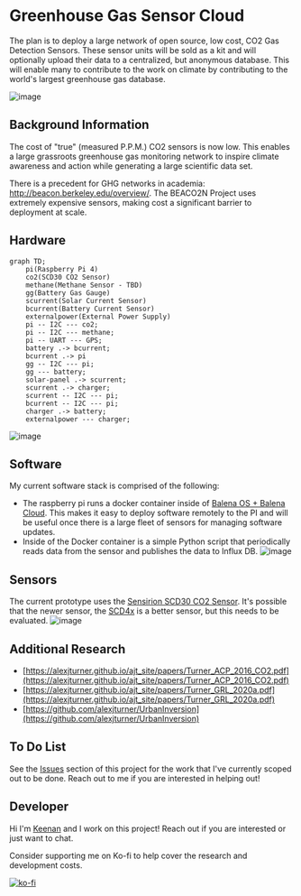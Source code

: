 # Greenhouse Gas Sensor Cloud

The plan is to deploy a large network of open source, low cost, CO2 Gas Detection Sensors. These sensor units will be sold as a kit and will optionally upload their data to a centralized, but anonymous database. This will enable many to contribute to the work on climate by contributing to the world's largest greenhouse gas database.

![image](https://user-images.githubusercontent.com/2559382/120937609-4f857200-c6c3-11eb-9e29-97487180cf89.png)


## Background Information
The cost of "true" (measured P.P.M.) CO2 sensors is now low. This enables a large grassroots greenhouse gas monitoring network to inspire climate awareness and action while generating a large scientific data set.

There is a precedent for GHG networks in academia: http://beacon.berkeley.edu/overview/. The BEACO2N Project uses extremely expensive sensors, making cost a significant barrier to deployment at scale.

## Hardware

```mermaid
graph TD;
    pi(Raspberry Pi 4)
    co2(SCD30 CO2 Sensor)
    methane(Methane Sensor - TBD)
    gg(Battery Gas Gauge)
    scurrent(Solar Current Sensor)
    bcurrent(Battery Current Sensor)
    externalpower(External Power Supply)
    pi -- I2C --- co2;
    pi -- I2C --- methane;
    pi -- UART --- GPS;
    battery .-> bcurrent;
    bcurrent .-> pi
    gg -- I2C --- pi;
    gg --- battery;
    solar-panel .-> scurrent;
    scurrent .-> charger;
    scurrent -- I2C --- pi;
    bcurrent -- I2C --- pi;
    charger .-> battery;
    externalpower --- charger;
```

![image](https://user-images.githubusercontent.com/2559382/120937105-670f2b80-c6c0-11eb-8dce-8297ccd2693e.png)

## Software
My current software stack is comprised of the following:

- The raspberry pi runs a docker container inside of [Balena OS + Balena Cloud](https://www.balena.io/cloud/). This makes it easy to deploy software remotely to the PI and will be useful once there is a large fleet of sensors for managing software updates.
- Inside of the Docker container is a simple Python script that periodically reads data from the sensor and publishes the data to Influx DB.
![image](https://user-images.githubusercontent.com/2559382/120937240-4bf0eb80-c6c1-11eb-8fc8-f3e94653d5b4.png)


## Sensors
The current prototype uses the [Sensirion SCD30 CO2 Sensor](https://www.digikey.com/en/products/detail/sensirion-ag/SCD30/8445334?utm_adgroup=Gas%20Sensors&utm_source=google&utm_medium=cpc&utm_campaign=Shopping_Product_Sensors%2C%20Transducers&utm_term=&utm_content=Gas%20Sensors&gclid=Cj0KCQjw2NyFBhDoARIsAMtHtZ4YeCuIrZjKrrVm8ohZNMRxEB0_QjV2AzrOf9Rp4tfHgq8otFP3-v0aAjflEALw_wcB).  It's possible that the newer sensor, the [SCD4x](https://www.sensirion.com/en/environmental-sensors/carbon-dioxide-sensors/carbon-dioxide-sensor-scd4x/) is a better sensor, but this needs to be evaluated.
![image](https://user-images.githubusercontent.com/2559382/120937190-eb61ae80-c6c0-11eb-8ef7-9f8a7e22a168.png)

## Additional Research
- [https://alexjturner.github.io/ajt_site/papers/Turner_ACP_2016_CO2.pdf](https://alexjturner.github.io/ajt_site/papers/Turner_ACP_2016_CO2.pdf)
- [https://alexjturner.github.io/ajt_site/papers/Turner_GRL_2020a.pdf](https://alexjturner.github.io/ajt_site/papers/Turner_GRL_2020a.pdf)
- [https://github.com/alexjturner/UrbanInversion](https://github.com/alexjturner/UrbanInversion)

## To Do List
See the [Issues](https://github.com/keenanjohnson/ghg-gas-cloud/issues) section of this project for the work that I've currently scoped out to be done. Reach out to me if you are interested in helping out!

## Developer
Hi I'm [Keenan](https://www.keenanjohnson.com/) and I work on this project! Reach out if you are interested or just want to chat.

Consider supporting me on Ko-fi to help cover the research and development costs.

[![ko-fi](https://ko-fi.com/img/githubbutton_sm.svg)](https://ko-fi.com/W7W14VTU8)
